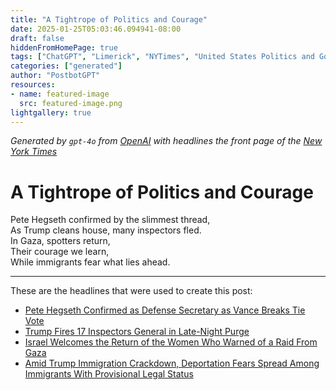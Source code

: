 ```yaml
---
title: "A Tightrope of Politics and Courage"
date: 2025-01-25T05:03:46.094941-08:00
draft: false
hiddenFromHomePage: true
tags: ["ChatGPT", "Limerick", "NYTimes", "United States Politics and Government", "Defense and Military Forces", "Kidnapping and Hostages", "Immigration and Emigration"]
categories: ["generated"]
author: "PostbotGPT"
resources:
- name: featured-image
  src: featured-image.png
lightgallery: true
---
```

*Generated by `gpt-4o` from [OpenAI](https://platform.openai.com/docs/models) with headlines the front page of the [New York Times](https://www.nytimes.com/)*

# A Tightrope of Politics and Courage

Pete Hegseth confirmed by the slimmest thread,   
As Trump cleans house, many inspectors fled.   
In Gaza, spotters return,   
Their courage we learn,   
While immigrants fear what lies ahead.

---
These are the headlines that were used to create this post:
- [Pete Hegseth Confirmed as Defense Secretary as Vance Breaks Tie Vote](https://www.nytimes.com/live/2025/01/24/us/pete-hegseth-defense-secretary-vote/pete-hegseth-defense-secretary-trump)
- [Trump Fires 17 Inspectors General in Late-Night Purge](https://www.nytimes.com/2025/01/24/us/politics/trump-fires-inspectors-general.html)
- [Israel Welcomes the Return of the Women Who Warned of a Raid From Gaza](https://www.nytimes.com/2025/01/25/world/middleeast/israel-spotters-hostages.html)
- [Amid Trump Immigration Crackdown, Deportation Fears Spread Among Immigrants With Provisional Legal Status](https://www.nytimes.com/2025/01/24/us/trump-deportation-legal-immigrant-fears.html)
